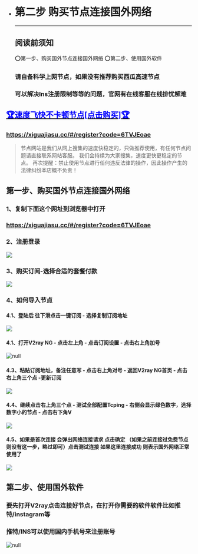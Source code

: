 - # 第二步 购买节点连接国外网络

  ------

  ## 阅读前须知

  ⭕️第一步、购买国外节点连接国外网络
  ⭕️第二步、使用国外软件

  ### 请自备科学上网节点，如果没有推荐购买西瓜高速节点

  ### 可以解决Ins注册限制等等的问题，官网有在线客服在线排忧解难

## [<font color=blue>🏆速度飞快不卡顿节点[点击购买]🏆</font>](https://xiguajiasu.cc/#/register?code=6TVJEoae)

### <font color=blue>https://xiguajiasu.cc/#/register?code=6TVJEoae</font>

  > 节点网站是我们从网上搜集的速度快稳定的，只做推荐使用，有任何节点问题请直接联系网站客服。
  > 我们会持续为大家搜集，速度更快更稳定的节点。
  > 再次提醒：禁止使用节点进行任何违反法律的操作，因此操作产生的法律纠纷本店概不负责！

## 第一步、购买国外节点连接国外网络

### 1、复制下面这个网址到浏览器中打开

### <font color=blue>https://xiguajiasu.cc/#/register?code=6TVJEoae</font>

### 2、注册登录

![](0036c0c327417418aca900e468eb1da.png)

### 3、购买订阅-选择合适的套餐付款

![](1111111111111113.png)

### 4、如何导入节点

#### 4.1、登陆后 往下滑点击一键订阅 - 选择复制订阅地址

![](微信截图_20230427011359.png)

#### 4.1、打开V2ray NG - 点击左上角 - 点击订阅设置 - 点击右上角加号

![null](https://www.xiguajiasu.me/media/202301/2023-01-11_134239_3316650.9041522861752337.png)

#### 4.3、粘贴订阅地址，备注任意写 - 点击右上角对号 - 返回V2ray NG首页 - 点击右上角三个点 -更新订阅

![](微信截图_20230427011705.png)

#### 4.4、继续点击右上角三个点 - 测试全部配置Tcping - 右侧会显示绿色数字，选择数字小的节点 - 点击右下角V

![](微信截图_20230427011745.png)

#### 4.5、如果是首次连接 会弹出网络连接请求 点击确定 （如果之前连接过免费节点 则没有这一步，略过即可）点击测试连接 如果这里连接成功 则表示国外网络正常使用了

![](微信截图_20230427011819.png)

## 第二步、使用国外软件

### 要先打开V2ray点击连接好节点，在打开你需要的软件软件比如推特/instagram等

### 推特/INS可以使用国内手机号来注册账号



![null](https://www.xiguajiasu.me/media/202301/2023-01-11_222529_7923000.48783008693683394.png)

